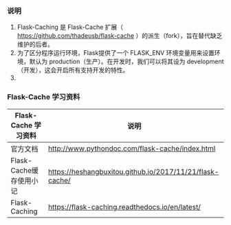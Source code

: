### 说明
1. Flask-Caching 是 Flask-Cache 扩展（ https://github.com/thadeusb/flask-cache ）的派生（fork），旨在替代缺乏维护的后者。
2. 为了区分程序运行环境，Flask提供了一个 FLASK_ENV 环境变量用来设置环境，默认为 production（生产）。在开发时，我们可以将其设为 development（开发），这会开启所有支持开发的特性。
3. 

### Flask-Cache 学习资料

Flask-Cache 学习资料 | 说明
--- | ---
官方文档 | http://www.pythondoc.com/flask-cache/index.html
Flask-Cache缓存使用小记 | https://heshangbuxitou.github.io/2017/11/21/flask-cache/
Flask-Caching | https://flask-caching.readthedocs.io/en/latest/